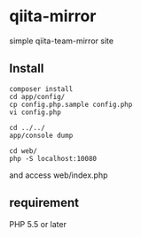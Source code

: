# qiita-mirror
simple qiita-team-mirror site

## Install

```
composer install
cd app/config/
cp config.php.sample config.php
vi config.php

cd ../../
app/console dump

cd web/
php -S localhost:10080
```

and access web/index.php


## requirement

PHP 5.5 or later

